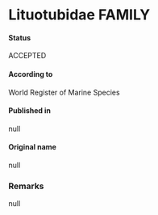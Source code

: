 Lituotubidae FAMILY
=======

#### Status
ACCEPTED

#### According to
World Register of Marine Species

#### Published in
null

#### Original name
null

### Remarks
null
